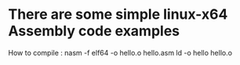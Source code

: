 # There are some simple linux-x64 Assembly code examples
How to compile : nasm -f elf64 -o hello.o hello.asm
                   ld -o hello hello.o
